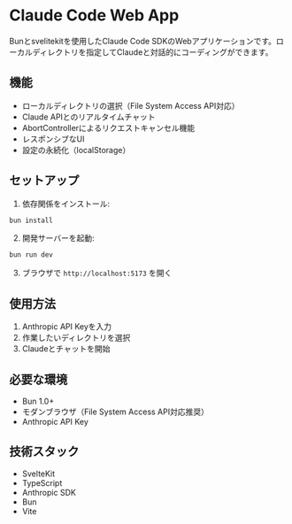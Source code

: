 # Claude Code Web App

Bunとsvelitekitを使用したClaude Code SDKのWebアプリケーションです。ローカルディレクトリを指定してClaudeと対話的にコーディングができます。

## 機能

- ローカルディレクトリの選択（File System Access API対応）
- Claude APIとのリアルタイムチャット
- AbortControllerによるリクエストキャンセル機能
- レスポンシブなUI
- 設定の永続化（localStorage）

## セットアップ

1. 依存関係をインストール:
```bash
bun install
```

2. 開発サーバーを起動:
```bash
bun run dev
```

3. ブラウザで `http://localhost:5173` を開く

## 使用方法

1. Anthropic API Keyを入力
2. 作業したいディレクトリを選択
3. Claudeとチャットを開始

## 必要な環境

- Bun 1.0+
- モダンブラウザ（File System Access API対応推奨）
- Anthropic API Key

## 技術スタック

- SvelteKit
- TypeScript  
- Anthropic SDK
- Bun
- Vite
